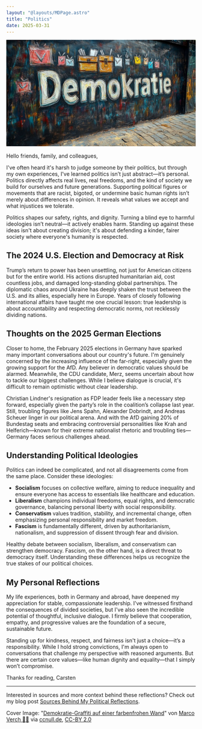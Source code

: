 ```yaml
---
layout: "@layouts/MDPage.astro"
title: "Politics"
date: 2025-03-31
---
```


![Politics Cover](/public/politics-cover.jpg)

Hello friends, family, and colleagues,

I've often heard it's harsh to judge someone by their politics, but through my own experiences, I've learned politics isn’t just abstract—it’s personal. Politics directly affects real lives, real freedoms, and the kind of society we build for ourselves and future generations. Supporting political figures or movements that are racist, bigoted, or undermine basic human rights isn’t merely about differences in opinion. It reveals what values we accept and what injustices we tolerate.

Politics shapes our safety, rights, and dignity. Turning a blind eye to harmful ideologies isn’t neutral—it actively enables harm. Standing up against these ideas isn't about creating division; it's about defending a kinder, fairer society where everyone's humanity is respected.

## The 2024 U.S. Election and Democracy at Risk

Trump’s return to power has been unsettling, not just for American citizens but for the entire world. His actions disrupted humanitarian aid, cost countless jobs, and damaged long-standing global partnerships. The diplomatic chaos around Ukraine has deeply shaken the trust between the U.S. and its allies, especially here in Europe. Years of closely following international affairs have taught me one crucial lesson: true leadership is about accountability and respecting democratic norms, not recklessly dividing nations.

## Thoughts on the 2025 German Elections

Closer to home, the February 2025 elections in Germany have sparked many important conversations about our country's future. I'm genuinely concerned by the increasing influence of the far-right, especially given the growing support for the AfD. Any believer in democratic values should be alarmed. Meanwhile, the CDU candidate, Merz, seems uncertain about how to tackle our biggest challenges. While I believe dialogue is crucial, it's difficult to remain optimistic without clear leadership.

Christian Lindner's resignation as FDP leader feels like a necessary step forward, especially given the party’s role in the coalition’s collapse last year. Still, troubling figures like Jens Spahn, Alexander Dobrindt, and Andreas Scheuer linger in our political arena. And with the AfD gaining 20% of Bundestag seats and embracing controversial personalities like Krah and Helferich—known for their extreme nationalist rhetoric and troubling ties—Germany faces serious challenges ahead.

## Understanding Political Ideologies

Politics can indeed be complicated, and not all disagreements come from the same place. Consider these ideologies:

- **Socialism** focuses on collective welfare, aiming to reduce inequality and ensure everyone has access to essentials like healthcare and education.
- **Liberalism** champions individual freedoms, equal rights, and democratic governance, balancing personal liberty with social responsibility.
- **Conservatism** values tradition, stability, and incremental change, often emphasizing personal responsibility and market freedom.
- **Fascism** is fundamentally different, driven by authoritarianism, nationalism, and suppression of dissent through fear and division.

Healthy debate between socialism, liberalism, and conservatism can strengthen democracy. Fascism, on the other hand, is a direct threat to democracy itself. Understanding these differences helps us recognize the true stakes of our political choices.

## My Personal Reflections

My life experiences, both in Germany and abroad, have deepened my appreciation for stable, compassionate leadership. I’ve witnessed firsthand the consequences of divided societies, but I've also seen the incredible potential of thoughtful, inclusive dialogue. I firmly believe that cooperation, empathy, and progressive values are the foundation of a secure, sustainable future.

Standing up for kindness, respect, and fairness isn't just a choice—it’s a responsibility. While I hold strong convictions, I'm always open to conversations that challenge my perspective with reasoned arguments. But there are certain core values—like human dignity and equality—that I simply won’t compromise.

Thanks for reading,
Carsten

---

Interested in sources and more context behind these reflections? Check out my blog post [Sources Behind My Political Reflections](/blog/sources-behind-my-political-reflections).

Cover Image: "<a href="https://ccnull.de/foto/demokratie-graffiti-auf-einer-farbenfrohen-wand/1100087" target="_blank">Demokratie-Graffiti auf einer farbenfrohen Wand</a>" von <a href="https://ccnull.de/fotograf/marco-verch-1" target="_blank">Marco Verch 👨‍🍳</a> via <a href="https://ccnull.de" target="_blank">ccnull.de</a>, <a href="https://creativecommons.org/licenses/by/2.0/de/" target="_blank">CC-BY 2.0</a>

